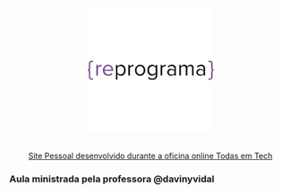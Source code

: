 <div align="center">
    <img src="IMG/logoReprograma.png">

</div>   

##

<div align="center">
    <a href="https://github.com/thaismichelini">Site Pessoal desenvolvido durante a oficina online Todas em Tech</a>
</div>  


### Aula ministrada pela professora **@davinyvidal**

